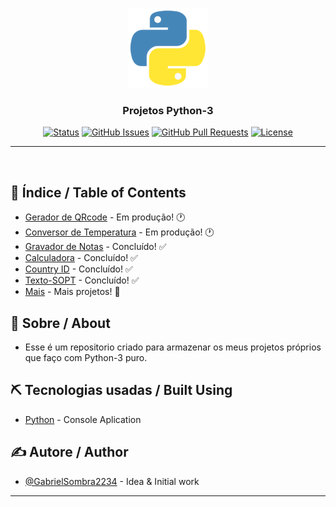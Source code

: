 <p align="center">
  <a href="" rel="noopener">
 <img width=128px height=128px src="Image/python.png" alt="Project logo"></a>
</p>

<h3 align="center">Projetos Python-3</h3>

<div align="center">

[![Status](https://img.shields.io/badge/Status-Active-brightgreen)]()
[![GitHub Issues](https://img.shields.io/badge/Issues-1-blue)](https://github.com/GabrielSombra2234/Meus-Projetos/issues)
[![GitHub Pull Requests](https://img.shields.io/badge/Pull%20requests-0-blue)](https://github.com/GabrielSombra2234/Meus-Projetos/pulls)
[![License](https://img.shields.io/badge/License-MIT-blueviolet)](/LICENSE)

</div>

---

<p align="center"> 
    <br> 
</p>

## 📝 Índice / Table of Contents

- [Gerador de QRcode]() - Em produção! 🕐
- [Conversor de Temperatura]() - Em produção! 🕐
- [Gravador de Notas]() - Concluído! ✅
- [Calculadora]() - Concluído! ✅
- [Country ID]() - Concluído! ✅
- [Texto-SOPT]() - Concluído! ✅
- [Mais]() - Mais projetos! 💪

## 🧐 Sobre / About <a name = "about"></a>

- Esse é um repositorio criado para armazenar os meus projetos próprios que faço com Python-3 puro.

## ⛏️ Tecnologias usadas / Built Using <a name = "built_using"></a>

- [Python](https://www.python.org/) - Console Aplication

## ✍️ Autore / Author <a name = "author"></a>

- [@GabrielSombra2234](https://github.com/GabrielSombra2234) - Idea & Initial work

---